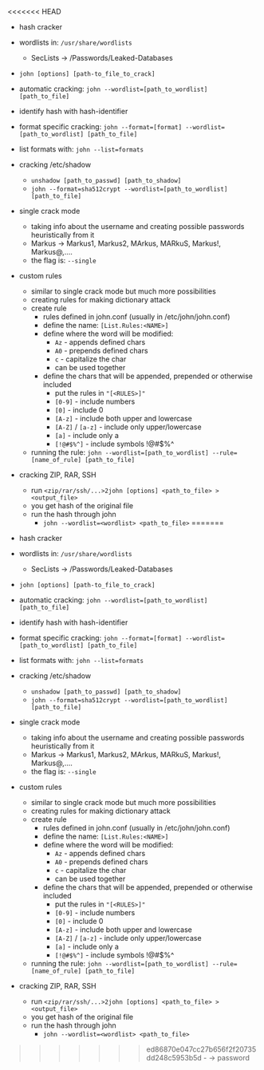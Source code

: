 <<<<<<< HEAD
- hash cracker

- wordlists in: `/usr/share/wordlists`
	- SecLists → /Passwords/Leaked-Databases

- `john [options] [path-to_file_to_crack]`

- automatic cracking: `john --wordlist=[path_to_wordlist] [path_to_file]`
- identify hash with hash-identifier
- format specific cracking: `john --format=[format] --wordlist=[path_to_wordlist] [path_to_file]`

- list formats with: `john --list=formats`

- cracking /etc/shadow
	- `unshadow [path_to_passwd] [path_to_shadow]`
	- `john --format=sha512crypt --wordlist=[path_to_wordlist] [path_to_file]`

- single crack mode
	- taking info about the username and creating possible passwords heuristically from it
	- Markus → Markus1, Markus2, MArkus, MARkuS, Markus!, Markus@,....
	- the flag is: `--single`

- custom rules
	- similar to single crack mode but much more possibilities
	- creating rules for making dictionary attack
	- create rule
		- rules defined in john.conf (usually in /etc/john/john.conf)
		- define the name: `[List.Rules:<NAME>]`
		- define where the word will be modified:
			- `Az` - appends defined chars
			- `A0` - prepends defined chars
			- `c` - capitalize the char
			- can be used together
		- define the chars that will be appended, prepended or otherwise included
			- put the rules in `"[<RULES>]"`
			- `[0-9]` - include numbers
			- `[0]` - include 0
			- `[A-z]` - include both upper and lowercase
			- `[A-Z]` / `[a-z]` - include only upper/lowercase 
			- `[a]` - include only a
			- `[!@#$%^]` - include symbols !@#$%^
	- running the rule: `john --wordlist=[path_to_wordlist] --rule=[name_of_rule] [path_to_file]`

- cracking ZIP, RAR, SSH
	- run `<zip/rar/ssh/...>2john [options] <path_to_file> > <output_file>`
	- you get hash of the original file
	- run the hash through john
		- `john --wordlist=<wordlist> <path_to_file>`
=======
- hash cracker

- wordlists in: `/usr/share/wordlists`
	- SecLists → /Passwords/Leaked-Databases

- `john [options] [path-to_file_to_crack]`

- automatic cracking: `john --wordlist=[path_to_wordlist] [path_to_file]`
- identify hash with hash-identifier
- format specific cracking: `john --format=[format] --wordlist=[path_to_wordlist] [path_to_file]`

- list formats with: `john --list=formats`

- cracking /etc/shadow
	- `unshadow [path_to_passwd] [path_to_shadow]`
	- `john --format=sha512crypt --wordlist=[path_to_wordlist] [path_to_file]`

- single crack mode
	- taking info about the username and creating possible passwords heuristically from it
	- Markus → Markus1, Markus2, MArkus, MARkuS, Markus!, Markus@,....
	- the flag is: `--single`

- custom rules
	- similar to single crack mode but much more possibilities
	- creating rules for making dictionary attack
	- create rule
		- rules defined in john.conf (usually in /etc/john/john.conf)
		- define the name: `[List.Rules:<NAME>]`
		- define where the word will be modified:
			- `Az` - appends defined chars
			- `A0` - prepends defined chars
			- `c` - capitalize the char
			- can be used together
		- define the chars that will be appended, prepended or otherwise included
			- put the rules in `"[<RULES>]"`
			- `[0-9]` - include numbers
			- `[0]` - include 0
			- `[A-z]` - include both upper and lowercase
			- `[A-Z]` / `[a-z]` - include only upper/lowercase 
			- `[a]` - include only a
			- `[!@#$%^]` - include symbols !@#$%^
	- running the rule: `john --wordlist=[path_to_wordlist] --rule=[name_of_rule] [path_to_file]`

- cracking ZIP, RAR, SSH
	- run `<zip/rar/ssh/...>2john [options] <path_to_file> > <output_file>`
	- you get hash of the original file
	- run the hash through john
		- `john --wordlist=<wordlist> <path_to_file>`
>>>>>>> ed86870e047cc27b656f2f20735dd248c5953b5d
		- → password